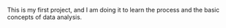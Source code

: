 This is my first project, and I am doing it to learn the process and the basic concepts of data analysis.
